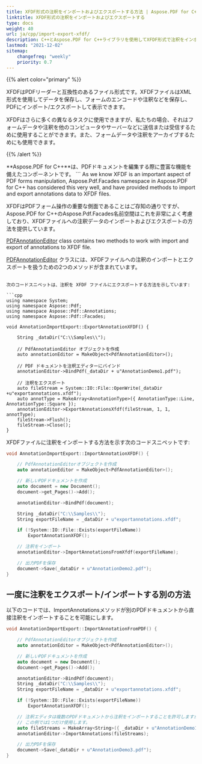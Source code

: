 ```yaml
---
title: XFDF形式の注釈をインポートおよびエクスポートする方法 | Aspose.PDF for C++
linktitle: XFDF形式の注釈をインポートおよびエクスポートする
type: docs
weight: 40
url: ja/cpp/import-export-xfdf/
description: C++とAspose.PDF for C++ライブラリを使用してXFDF形式で注釈をインポートおよびエクスポートできます。
lastmod: "2021-12-02"
sitemap:
    changefreq: "weekly"
    priority: 0.7
---
```


{{% alert color="primary" %}}

XFDFはPDFリーダーと互換性のあるファイル形式です。XFDFファイルはXML形式を使用してデータを保存し、フォームのエンコードや注釈などを保存し、PDFにインポート/エクスポートして表示できます。

XFDFはさらに多くの異なるタスクに使用できますが、私たちの場合、それはフォームデータや注釈を他のコンピュータやサーバーなどに送信または受信するために使用することができます。また、フォームデータや注釈をアーカイブするためにも使用できます。

{{% /alert %}}

**Aspose.PDF for C++**は、PDFドキュメントを編集する際に豊富な機能を備えたコンポーネントです。 ```
As we know XFDF is an important aspect of PDF forms manipulation, Aspose.Pdf.Facades namespace in Aspose.PDF for C++ has considered this very well, and have provided methods to import and export annotations data to XFDF files.

XFDFはPDFフォーム操作の重要な側面であることはご存知の通りですが、Aspose.PDF for C++のAspose.Pdf.Facades名前空間はこれを非常によく考慮しており、XFDFファイルへの注釈データのインポートおよびエクスポートの方法を提供しています。

[PDFAnnotationEditor](https://reference.aspose.com/pdf/cpp/class/aspose.pdf.facades.pdf_annotation_editor/) class contains two methods to work with import and export of annotations to XFDF file.

[PDFAnnotationEditor](https://reference.aspose.com/pdf/cpp/class/aspose.pdf.facades.pdf_annotation_editor/) クラスには、XFDFファイルへの注釈のインポートとエクスポートを扱うための2つのメソッドが含まれています。
``` [ExportAnnotationsXfdf](https://reference.aspose.com/pdf/cpp/class/aspose.pdf.facades.pdf_annotation_editor#a533c7c17dfd25a2a192617492bbb561c) メソッドは、PDF ドキュメントから XFDF ファイルに注釈をエクスポートする機能を提供します。一方、[ImportAnnotationFromXfdf](https://reference.aspose.com/pdf/cpp/class/aspose.pdf.facades.pdf_annotation_editor#a17902042e1b48f5a85c0cfb8c428af0a) メソッドは、既存の XFDF ファイルから注釈をインポートすることを可能にします。注釈をインポートまたはエクスポートするためには、注釈の種類を指定する必要があります。これらの種類を列挙型の形で指定し、この列挙型をこれらのメソッドの引数として渡すことができます。

次のコードスニペットは、注釈を XFDF ファイルにエクスポートする方法を示しています:

```cpp
using namespace System;
using namespace Aspose::Pdf;
using namespace Aspose::Pdf::Annotations;
using namespace Aspose::Pdf::Facades;

void AnnotationImportExport::ExportAnnotationXFDF() {

    String _dataDir("C:\\Samples\\");

    // PdfAnnotationEditor オブジェクトを作成
    auto annotationEditor = MakeObject<PdfAnnotationEditor>();

    // PDF ドキュメントを注釈エディターにバインド
    annotationEditor->BindPdf(_dataDir + u"AnnotationDemo1.pdf");

    // 注釈をエクスポート
    auto fileStream = System::IO::File::OpenWrite(_dataDir +u"exportannotations.xfdf");
    auto annotType = MakeArray<AnnotationType>({ AnnotationType::Line, AnnotationType::Square });
    annotationEditor->ExportAnnotationsXfdf(fileStream, 1, 1, annotType);
    fileStream->Flush();
    fileStream->Close();
}
```
XFDFファイルに注釈をインポートする方法を示す次のコードスニペットです:

```cpp
void AnnotationImportExport::ImportAnnotationXFDF() {

    // PdfAnnotationEditorオブジェクトを作成
    auto annotationEditor = MakeObject<PdfAnnotationEditor>();

    // 新しいPDFドキュメントを作成
    auto document = new Document();
    document->get_Pages()->Add();

    annotationEditor->BindPdf(document);

    String _dataDir("C:\\Samples\\");
    String exportFileName = _dataDir + u"exportannotations.xfdf";

    if (!System::IO::File::Exists(exportFileName))
        ExportAnnotationXFDF();

    // 注釈をインポート
    annotationEditor->ImportAnnotationsFromXfdf(exportFileName);

    // 出力PDFを保存
    document->Save(_dataDir + u"AnnotationDemo2.pdf");
}
```

## 一度に注釈をエクスポート/インポートする別の方法

以下のコードでは、ImportAnnotationsメソッドが別のPDFドキュメントから直接注釈をインポートすることを可能にします。

```cpp
void AnnotationImportExport::ImportAnnotationFromPDF() {

    // PdfAnnotationEditorオブジェクトを作成
    auto annotationEditor = MakeObject<PdfAnnotationEditor>();

    // 新しいPDFドキュメントを作成
    auto document = new Document();
    document->get_Pages()->Add();

    annotationEditor->BindPdf(document);
    String _dataDir("C:\\Samples\\");
    String exportFileName = _dataDir + u"exportannotations.xfdf";

    if (!System::IO::File::Exists(exportFileName))
        ExportAnnotationXFDF();

    // 注釈エディタは複数のPDFドキュメントから注釈をインポートすることを許可しますが、
    // この例では1つだけ使用します。
    auto fileStreams = MakeArray<String>({ _dataDir + u"AnnotationDemo1.pdf" });
    annotationEditor->ImportAnnotations(fileStreams);

    // 出力PDFを保存
    document->Save(_dataDir + u"AnnotationDemo3.pdf");
}
```